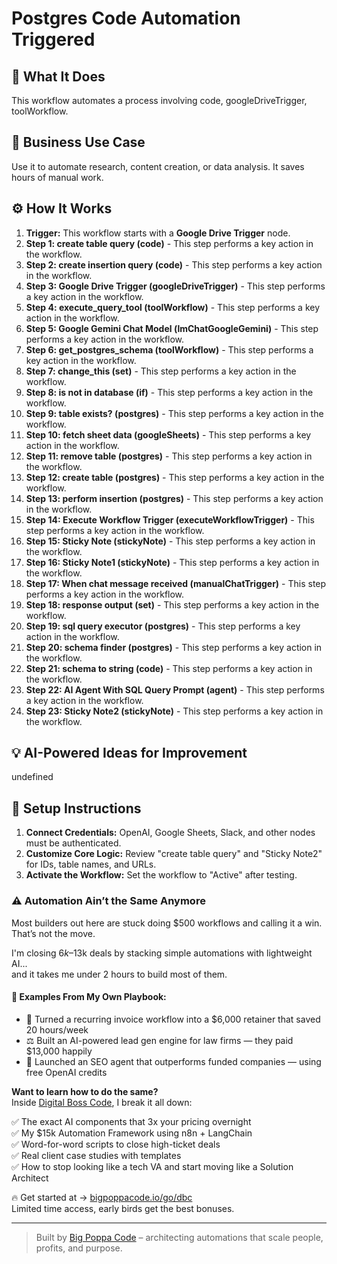 # Postgres Code Automation Triggered

## 🚀 What It Does
This workflow automates a process involving code, googleDriveTrigger, toolWorkflow.

## 💼 Business Use Case
Use it to automate research, content creation, or data analysis. It saves hours of manual work.

## ⚙️ How It Works
1.  **Trigger:** This workflow starts with a **Google Drive Trigger** node.
2. **Step 1: create table query (code)** - This step performs a key action in the workflow.
3. **Step 2: create insertion query (code)** - This step performs a key action in the workflow.
4. **Step 3: Google Drive Trigger (googleDriveTrigger)** - This step performs a key action in the workflow.
5. **Step 4: execute_query_tool (toolWorkflow)** - This step performs a key action in the workflow.
6. **Step 5: Google Gemini Chat Model (lmChatGoogleGemini)** - This step performs a key action in the workflow.
7. **Step 6: get_postgres_schema (toolWorkflow)** - This step performs a key action in the workflow.
8. **Step 7: change_this (set)** - This step performs a key action in the workflow.
9. **Step 8: is not in database (if)** - This step performs a key action in the workflow.
10. **Step 9: table exists? (postgres)** - This step performs a key action in the workflow.
11. **Step 10: fetch sheet data (googleSheets)** - This step performs a key action in the workflow.
12. **Step 11: remove table (postgres)** - This step performs a key action in the workflow.
13. **Step 12: create table (postgres)** - This step performs a key action in the workflow.
14. **Step 13: perform insertion (postgres)** - This step performs a key action in the workflow.
15. **Step 14: Execute Workflow Trigger (executeWorkflowTrigger)** - This step performs a key action in the workflow.
16. **Step 15: Sticky Note (stickyNote)** - This step performs a key action in the workflow.
17. **Step 16: Sticky Note1 (stickyNote)** - This step performs a key action in the workflow.
18. **Step 17: When chat message received (manualChatTrigger)** - This step performs a key action in the workflow.
19. **Step 18: response output (set)** - This step performs a key action in the workflow.
20. **Step 19: sql query executor (postgres)** - This step performs a key action in the workflow.
21. **Step 20: schema finder (postgres)** - This step performs a key action in the workflow.
22. **Step 21: schema to string (code)** - This step performs a key action in the workflow.
23. **Step 22: AI Agent With SQL Query Prompt (agent)** - This step performs a key action in the workflow.
24. **Step 23: Sticky Note2 (stickyNote)** - This step performs a key action in the workflow.

## 💡 AI-Powered Ideas for Improvement
undefined

## 🔧 Setup Instructions
1. **Connect Credentials:** OpenAI, Google Sheets, Slack, and other nodes must be authenticated.
2. **Customize Core Logic:** Review "create table query" and "Sticky Note2" for IDs, table names, and URLs.
3. **Activate the Workflow:** Set the workflow to "Active" after testing.

### ⚠️ Automation Ain’t the Same Anymore

Most builders out here are stuck doing $500 workflows and calling it a win.  
That’s not the move.  

I'm closing $6k–$13k deals by stacking simple automations with lightweight AI...  
and it takes me under 2 hours to build most of them.

#### 🧠 Examples From My Own Playbook:
- 🔁 Turned a recurring invoice workflow into a $6,000 retainer that saved 20 hours/week  
- ⚖️ Built an AI-powered lead gen engine for law firms — they paid $13,000 happily  
- 🚀 Launched an SEO agent that outperforms funded companies — using free OpenAI credits  

**Want to learn how to do the same?**  
Inside [Digital Boss Code](https://bigpoppacode.io/go/dbc), I break it all down:

✅ The exact AI components that 3x your pricing overnight  
✅ My $15k Automation Framework using n8n + LangChain  
✅ Word-for-word scripts to close high-ticket deals  
✅ Real client case studies with templates  
✅ How to stop looking like a tech VA and start moving like a Solution Architect  

🔥 Get started at → [bigpoppacode.io/go/dbc](https://bigpoppacode.io/go/dbc)  
Limited time access, early birds get the best bonuses.

---
> Built by [Big Poppa Code](https://bigpoppacode.io) – architecting automations that scale people, profits, and purpose.
